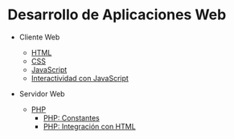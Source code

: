 Desarrollo de Aplicaciones Web
=======================================

- Cliente Web
  - [HTML](../Lenguajes/HTML/index.md)
  - [CSS](../Lenguajes/CSS/index.md)
  - [JavaScript](../Lenguajes/JS/index.md)
  - [Interactividad con JavaScript](../Lenguajes/JS/Interactivity.md)

- Servidor Web
  - [PHP](../Lenguajes/PHP/index.md)
    - [PHP: Constantes](../Lenguajes/PHP/Constantes.md)
    - [PHP: Integración con HTML](../Lenguajes/PHP/IntegracionHTML.md)